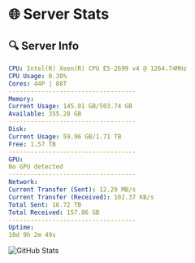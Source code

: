 # 🌐 Server Stats
## 🔍 Server Info
```yaml
CPU: Intel(R) Xeon(R) CPU E5-2699 v4 @ 1264.74MHz
CPU Usage: 0.30%
Cores: 44P | 88T
-----------------------------------
Memory:
Current Usage: 145.01 GB/503.74 GB
Available: 355.28 GB
-----------------------------------
Disk:
Current Usage: 59.96 GB/1.71 TB
Free: 1.57 TB
-----------------------------------
GPU:
No GPU detected
-----------------------------------
Network:
Current Transfer (Sent): 12.29 MB/s
Current Transfer (Received): 102.37 KB/s
Total Sent: 16.72 TB
Total Received: 157.86 GB
-----------------------------------
Uptime:
10d 9h 2m 49s
```
![GitHub Stats](https://img.shields.io/badge/Updated-2025-03-18_06:25:38-blue)